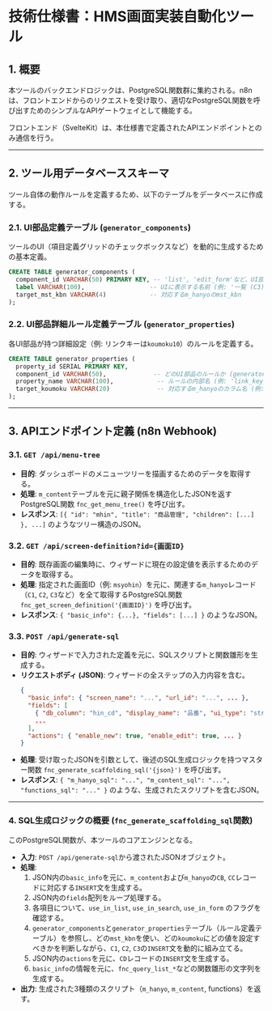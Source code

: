 # 技術仕様書：HMS画面実装自動化ツール

## 1. 概要
本ツールのバックエンドロジックは、PostgreSQL関数群に集約される。n8nは、フロントエンドからのリクエストを受け取り、適切なPostgreSQL関数を呼び出すためのシンプルなAPIゲートウェイとして機能する。

フロントエンド（SvelteKit）は、本仕様書で定義されたAPIエンドポイントとのみ通信を行う。

---
## 2. ツール用データベーススキーマ
ツール自体の動作ルールを定義するため、以下のテーブルをデータベースに作成する。

### 2.1. UI部品定義テーブル (`generator_components`)
ツールのUI（項目定義グリッドのチェックボックスなど）を動的に生成するための基本定義。
```sql
CREATE TABLE generator_components (
  component_id VARCHAR(50) PRIMARY KEY, -- 'list', 'edit_form'など、UI部品の内部ID
  label VARCHAR(100),                  -- UIに表示する名前 (例: '一覧 (C3)')
  target_mst_kbn VARCHAR(4)            -- 対応するm_hanyoのmst_kbn
);
```

### 2.2. UI部品詳細ルール定義テーブル (`generator_properties`)
各UI部品が持つ詳細設定（例: リンクキーは`koumoku10`）のルールを定義する。
```sql
CREATE TABLE generator_properties (
  property_id SERIAL PRIMARY KEY,
  component_id VARCHAR(50),             -- どのUI部品のルールか (generator_components.component_idへの外部キー)
  property_name VARCHAR(100),            -- ルールの内部名 (例: 'link_key_column')
  target_koumoku VARCHAR(20)             -- 対応するm_hanyoのカラム名 (例: 'koumoku10')
);
```
---
## 3. APIエンドポイント定義 (n8n Webhook)

### 3.1. `GET /api/menu-tree`
-   **目的**: ダッシュボードのメニューツリーを描画するためのデータを取得する。
-   **処理**: `m_content`テーブルを元に親子関係を構造化したJSONを返すPostgreSQL関数 `fnc_get_menu_tree()` を呼び出す。
-   **レスポンス**: `[{ "id": "mhin", "title": "商品管理", "children": [...] }, ...]` のようなツリー構造のJSON。

### 3.2. `GET /api/screen-definition?id={画面ID}`
-   **目的**: 既存画面の編集時に、ウィザードに現在の設定値を表示するためのデータを取得する。
-   **処理**: 指定された画面ID（例: `msyohin`）を元に、関連する`m_hanyo`レコード（`C1`, `C2`, `C3`など）を全て取得するPostgreSQL関数 `fnc_get_screen_definition('{画面ID}')` を呼び出す。
-   **レスポンス**: `{ "basic_info": {...}, "fields": [...] }` のようなJSON。

### 3.3. `POST /api/generate-sql`
-   **目的**: ウィザードで入力された定義を元に、SQLスクリプトと関数雛形を生成する。
-   **リクエストボディ (JSON)**: ウィザードの全ステップの入力内容を含む。
    ```json
    {
      "basic_info": { "screen_name": "...", "url_id": "...", ... },
      "fields": [
        { "db_column": "hin_cd", "display_name": "品番", "ui_type": "string", "use_in_list": true, ... },
        ...
      ],
      "actions": { "enable_new": true, "enable_edit": true, ... }
    }
    ```
-   **処理**: 受け取ったJSONを引数として、後述のSQL生成ロジックを持つマスター関数 `fnc_generate_scaffolding_sql('{json}')` を呼び出す。
-   **レスポンス**: `{ "m_hanyo_sql": "...", "m_content_sql": "...", "functions_sql": "..." }` のような、生成されたスクリプトを含むJSON。

---
### 4. SQL生成ロジックの概要 (`fnc_generate_scaffolding_sql`関数)

このPostgreSQL関数が、本ツールのコアエンジンとなる。

-   **入力**: `POST /api/generate-sql`から渡されたJSONオブジェクト。
-   **処理**:
    1.  JSON内の`basic_info`を元に、`m_content`および`m_hanyo`の`CB`, `CC`レコードに対応する`INSERT`文を生成する。
    2.  JSON内の`fields`配列をループ処理する。
    3.  各項目について、`use_in_list`, `use_in_search`, `use_in_form` のフラグを確認する。
    4.  `generator_components`と`generator_properties`テーブル（ルール定義テーブル）を参照し、どの`mst_kbn`を使い、どの`koumoku`にどの値を設定すべきかを判断しながら、`C1`, `C2`, `C3`の`INSERT`文を動的に組み立てる。
    5.  JSON内の`actions`を元に、`CD`レコードの`INSERT`文を生成する。
    6.  `basic_info`の情報を元に、`fnc_query_list_*`などの関数雛形の文字列を生成する。
-   **出力**: 生成された3種類のスクリプト（`m_hanyo`, `m_content`, functions）を返す。
